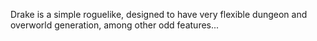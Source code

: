 Drake is a simple roguelike, designed to have very flexible 
dungeon and overworld generation, among other odd features...
